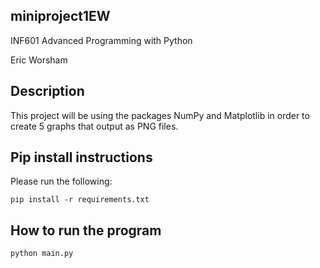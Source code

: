 ## miniproject1EW

INF601 Advanced Programming with Python

Eric Worsham


## Description
This project will be using the packages NumPy and Matplotlib in order to create 5 graphs that output as PNG files.

## Pip install instructions

Please run the following:
```
pip install -r requirements.txt
```

## How to run the program
```
python main.py
```

